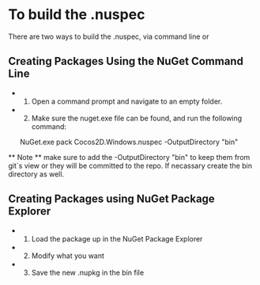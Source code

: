 To build the .nuspec 
====================

There are two ways to build the .nuspec, via command line or 

Creating Packages Using the NuGet Command Line
--------------------

- 1) Open a command prompt and navigate to an empty folder. 
- 2) Make sure the nuget.exe file can be found, and run the following command:
	
	NuGet.exe pack Cocos2D.Windows.nuspec -OutputDirectory "bin"

** Note ** make sure to add the -OutputDirectory "bin" to keep them from git`s view or they will be committed to the repo.  If necassary create the bin directory as well.

Creating Packages using NuGet Package Explorer
--------------------

- 1) Load the package up in the NuGet Package Explorer
- 2) Modify what you want
- 3) Save the new .nupkg in the bin file

